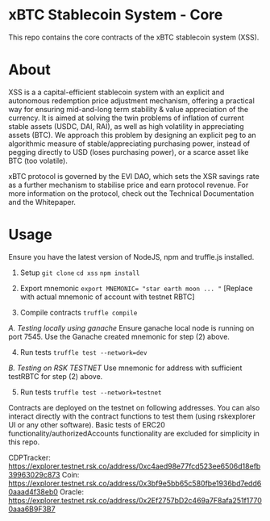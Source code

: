 # xBTC Stablecoin System - Core

This repo contains the core contracts of the xBTC stablecoin system (XSS).

# About
XSS is a a capital-efficient stablecoin system with an explicit and autonomous redemption price adjustment mechanism, offering a practical way for ensuring mid-and-long term stability & value appreciation of the currency. It is aimed at solving the twin problems of inflation of current stable assets (USDC, DAI, RAI), as well as high volatility in appreciating assets (BTC). We approach this problem by designing an explicit peg to an algorithmic measure of stable/appreciating purchasing power, instead of pegging directly to USD (loses purchasing power), or a scarce asset like BTC (too volatile).

xBTC protocol is governed by the EVI DAO, which sets the XSR savings rate as a further mechanism to stabilise price and earn protocol revenue.
For more information on the protocol, check out the Technical Documentation and the Whitepaper.

# Usage

Ensure you have the latest version of NodeJS, npm and truffle.js installed.

1. Setup
`git clone`
`cd xss`
`npm install`

2. Export mnemonic
`export MNEMONIC= "star earth moon ... "` [Replace with actual mnemonic of account with testnet RBTC]

3. Compile contracts
`truffle compile`

*A. Testing locally using ganache*
Ensure ganache local node is running on port 7545.
Use the Ganache created mnemonic for step (2) above.

4. Run tests
`truffle test --network=dev`


*B. Testing on RSK TESTNET*
Use mnemonic for address with sufficient testRBTC for step (2) above.

5. Run tests
`truffle test --network=testnet`

Contracts are deployed on the testnet on following addresses. You can also interact directly with the contract functions to test them (using rskexplorer UI or any other software). Basic tests of ERC20 functionality/authorizedAccounts functionality are excluded for simplicity in this repo.

CDPTracker: https://explorer.testnet.rsk.co/address/0xc4aed98e77fcd523ee6506d18efb39963029c873
Coin: https://explorer.testnet.rsk.co/address/0x3bf9e5bb65c580fbe1936bd7edd60aaad4f38eb0
Oracle: https://explorer.testnet.rsk.co/address/0x2Ef2757bD2c469a7F8afa251f17700aaa6B9F3B7
